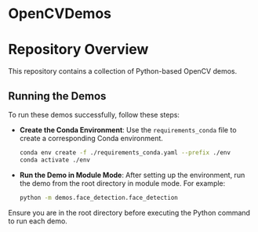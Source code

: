 # OpenCVDemos

# Repository Overview

This repository contains a collection of Python-based OpenCV demos.

## Running the Demos

To run these demos successfully, follow these steps:

- **Create the Conda Environment**: Use the `requirements_conda` file to create a corresponding Conda environment.

  ```bash
  conda env create -f ./requirements_conda.yaml --prefix ./env
  conda activate ./env
  ```

- **Run the Demo in Module Mode**: After setting up the environment, run the demo from the root directory in module mode. For example:


  ```bash
  python -m demos.face_detection.face_detection
  ```
Ensure you are in the root directory before executing the Python command to run each demo.
